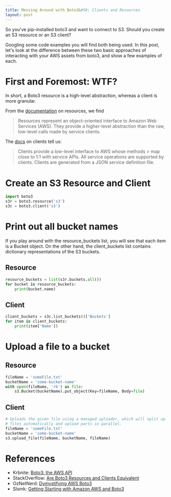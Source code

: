 ```yaml
---
title: Messing Around with Boto3&#58; Clients and Resources
layout: post
---
```

So you've pip-installed boto3 and want to connect to S3.  Should you create an S3 resource or an S3 client?  

Googling some code examples you will find both being used.  In this post, let's look at the difference between
these two basic approaches of interacting with your AWS assets from boto3, and show a few examples of each.

# First and Foremost: WTF?
In short, a Boto3 resource is a high-level abstraction, whereas a client is more granular.

From the [documentation](http://boto3.readthedocs.io/en/latest/guide/resources.html) on resources, we find
> Resources represent an object-oriented interface to Amazon Web Services (AWS). They provide 
> a higher-level abstraction than the raw, low-level calls made by service clients. 

The [docs](http://boto3.readthedocs.io/en/latest/guide/clients.html) on clients tell us:
> Clients provide a low-level interface to AWS whose methods > map close to 1:1 with 
> service APIs. All service operations are supported by clients. Clients are generated 
> from a JSON service definition file.

# Create an S3 Resource and Client
```python
import boto3
s3r = boto3.resource('s3')
s3c = boto3.client('s3')

```

# Print out all bucket names
If you play around with the resource_buckets list, you will see that each item is a Bucket
object. On the other hand, the client_buckets list contains dictionary representations of 
the S3 buckets.

## Resource
```python
resource_buckets = list(s3r.buckets.all())
for bucket in resource_buckets:
    print(bucket.name)
```

## Client
```python
client_buckets = s3c.list_buckets()['Buckets']
for item in client_buckets: 
    print(item['Name'])
```


# Upload a file to a bucket
## Resource
```python
fileName = 'someFile.txt'
bucketName = 'some-bucket-name'
with open(fileName, 'rb') as file:
    s3.Bucket(bucketName).put_object(Key=fileName, Body=file)
```

## Client
```python
# Uploads the given file using a managed uploader, which will split up large
# files automatically and upload parts in parallel.
fileName = 'someFile.txt'
bucketName = 'some-bucket-name'
s3.upload_file(fileName, bucketName, fileName)
```

# References
* Krbnite: [Boto3: the AWS API](https://krbnite.github.io/Boto3-the-AWS-API/)
* StackOverflow: [Are Boto3 Resources and Clients Equivalent](https://stackoverflow.com/questions/38670372/are-boto3-resources-and-clients-equivalent-when-use-one-or-other)
* OzNetNerd: [Dymystifying AWS Boto3](http://www.oznetnerd.com/python-demystifying-aws-boto3/)
* Slsmk: [Getting Starting with Amazon AWS and Boto3](http://www.slsmk.com/getting-started-with-amazon-aws-and-boto3/)
